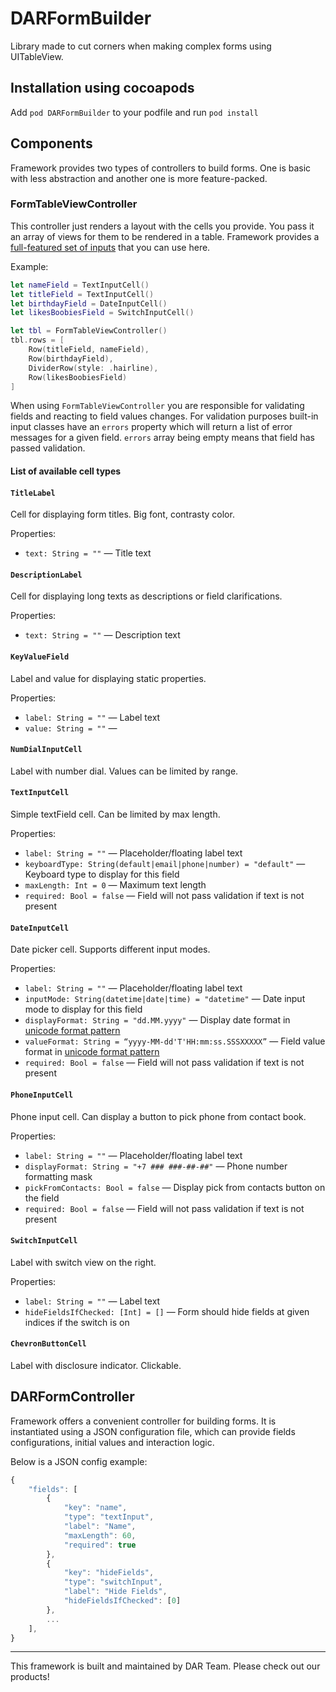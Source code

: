 # DARFormBuilder

Library made to cut corners when making complex forms using UITableView.

## Installation using cocoapods

Add `pod DARFormBuilder` to your podfile and run `pod install`


## Components

Framework provides two types of controllers to build forms. One is basic with less abstraction and another one is more feature-packed.


### FormTableViewController

This controller just renders a layout with the cells you provide. You pass it an array of views for them to be rendered in a table. Framework provides a [full-featured set of inputs](github) that you can use here. 

Example:

```Swift
let nameField = TextInputCell()
let titleField = TextInputCell()
let birthdayField = DateInputCell()
let likesBoobiesField = SwitchInputCell()

let tbl = FormTableViewController()
tbl.rows = [
	Row(titleField, nameField),
    Row(birthdayField),
	DividerRow(style: .hairline),
    Row(likesBoobiesField)
]
```

When using `FormTableViewController` you are responsible for validating fields and reacting to field values changes. For validation purposes built-in input classes have an `errors` property which will return a list of error messages for a given field. `errors` array being empty means that field has passed validation. 


#### List of available cell types

#### `TitleLabel`
Cell for displaying form titles. Big font, contrasty color.

Properties:

- `text: String = ""` — Title text


#### `DescriptionLabel`

Cell for displaying long texts as descriptions or field clarifications.

Properties:

- `text: String = ""` — Description text


#### `KeyValueField`

Label and value for displaying static properties.

Properties:

- `label: String = ""` — Label text
- `value: String = ""` — 


#### `NumDialInputCell`

Label with number dial. Values can be limited by range.


#### `TextInputCell`

Simple textField cell. Can be limited by max length.

Properties:

- `label: String = ""` — Placeholder/floating label text
- `keyboardType: String(default|email|phone|number) = "default"` — Keyboard type to display for this field
- `maxLength: Int = 0` — Maximum text length
- `required: Bool = false` — Field will not pass validation if text is not present


#### `DateInputCell`

Date picker cell. Supports different input modes.

Properties:

- `label: String = ""` — Placeholder/floating label text
- `inputMode: String(datetime|date|time) = "datetime"` — Date input mode to display for this field
- `displayFormat: String = "dd.MM.yyyy"` — Display date format in [unicode format pattern](http://www.unicode.org/reports/tr35/tr35-31/tr35-dates.html#Date_Format_Patterns)
- `valueFormat: String = “yyyy-MM-dd'T'HH:mm:ss.SSSXXXXX”` — Field value format in [unicode format pattern](http://www.unicode.org/reports/tr35/tr35-31/tr35-dates.html#Date_Format_Patterns)
- `required: Bool = false` — Field will not pass validation if text is not present


#### `PhoneInputCell`

Phone input cell. Can display a button to pick phone from contact book.

Properties:

- `label: String = ""` — Placeholder/floating label text
- `displayFormat: String = "+7 ### ###-##-##"` — Phone number formatting mask
- `pickFromContacts: Bool = false` — Display pick from contacts button on the field
- `required: Bool = false` — Field will not pass validation if text is not present


#### `SwitchInputCell`

Label with switch view on the right.

Properties:

- `label: String = ""` — Label text
- `hideFieldsIfChecked: [Int] = []` — Form should hide fields at given indices if the switch is on


#### `ChevronButtonCell`

Label with disclosure indicator. Clickable.


## DARFormController

Framework offers a convenient controller for building forms. It is instantiated using a JSON configuration file, which can provide fields configurations, initial values and interaction logic.

Below is a JSON config example:

```Javascript
{
    "fields": [
        {
            "key": "name",
            "type": "textInput",
            "label": "Name",
            "maxLength": 60,
            "required": true
        },
        {
            "key": "hideFields",
            "type": "switchInput",
            "label": "Hide Fields",
            "hideFieldsIfChecked": [0]
        },
        ...
    ],
}
```

***

This framework is built and maintained by DAR Team. Please check out our products!